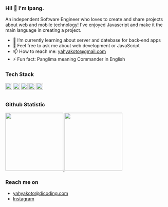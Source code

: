 ### Hi! 👋 I'm Ipang.

An independent Software Engineer who loves to create and share projects about web and mobile technology! I've enjoyed Javascript and make it the main language in creating a project.
<!-- 
I'm currently active in contributing as Curriculum Developer at <a href="https://github.com/dicodingacademy">@dicodingacademy</a> to build courses in Front-End Apps (Web, Android) and Back-End Service. -->


- 🌱 I’m currently learning about server and datebase for back-end apps
- 💬 Feel free to ask me about web development or JavaScript
- 📫 How to reach me: yahyakoto@gmail.com
- ⚡ Fun fact: Panglima meaning Commander in English

### Tech Stack
  <a href="#"><img align="left" alt="JavaScript" title="JavaScript" width="21px" src="https://upload.wikimedia.org/wikipedia/commons/9/99/Unofficial_JavaScript_logo_2.svg" /></a>
  <a href="https://nodejs.org/"><img align="left" alt="NodeJS" title="NodeJS" width="21px" src="https://seeklogo.com/images/N/nodejs-logo-FBE122E377-seeklogo.com.png" /></a>
  <a href="https://reactjs.org/"><img align="left" alt="React" title="React" width="21px" src="https://cdn.worldvectorlogo.com/logos/react-2.svg" /></a>
  <a href="https://hapi.dev/"><img align="left" alt="Hapi" title="Hapi (NodeJS HTTP Framework)" width="21px" src="https://avatars.githubusercontent.com/u/3774533?s=200&v=4" /></a>
  <a href="https://nextjs.org/"><img align="left" alt="Next" title="Next (React SSR Framework)" width="21px" src="https://iconape.com/wp-content/files/gm/82643/svg/next-js.svg" /></a>
  <br>
  <br>
  
### Github Statistic
<p align="left">
<a href="https://github.com/panglimamhmmd">
  <img height="180em" src="https://github-readme-stats-eight-theta.vercel.app/api?username=panglimamhmmd&show_icons=true&theme=algolia&include_all_commits=true&count_private=true"/>
  <img height="180em" src="https://github-readme-stats-eight-theta.vercel.app/api/top-langs/?username=panglimamhmmd&layout=compact&langs_count=8&theme=algolia"/>
</a>
</p>

### Reach me on
<!-- - <a href="https://linkedin.com/in/panglimamhmmd/">LinkedIn</a> -->
<!-- - <a href="https://dmds.dev">dmds.dev</a> -->
- yahyakoto@dicoding.com
- <a href="https://instagram/panglimamhmmd">Instagram</a>
